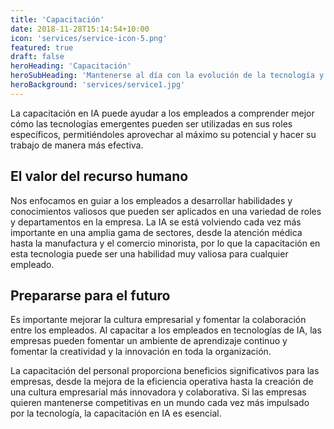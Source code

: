 ```yaml
---
title: 'Capacitación'
date: 2018-11-28T15:14:54+10:00
icon: 'services/service-icon-5.png'
featured: true
draft: false
heroHeading: 'Capacitación'
heroSubHeading: 'Mantenerse al día con la evolución de la tecnología y mejorar la eficiencia operativa.'
heroBackground: 'services/service1.jpg'
---
```


La capacitación en IA puede ayudar a los empleados a comprender mejor cómo las tecnologías emergentes pueden ser utilizadas en sus roles específicos, permitiéndoles aprovechar al máximo su potencial y hacer su trabajo de manera más efectiva.

## El valor del recurso humano

Nos enfocamos en guiar a los empleados a desarrollar habilidades y conocimientos valiosos que pueden ser aplicados en una variedad de roles y departamentos en la empresa. La IA se está volviendo cada vez más importante en una amplia gama de sectores, desde la atención médica hasta la manufactura y el comercio minorista, por lo que la capacitación en esta tecnologia puede ser una habilidad muy valiosa para cualquier empleado.

## Prepararse para el futuro

Es importante mejorar la cultura empresarial y fomentar la colaboración entre los empleados. Al capacitar a los empleados en tecnologías de IA, las empresas pueden fomentar un ambiente de aprendizaje continuo y fomentar la creatividad y la innovación en toda la organización.

La capacitación del personal proporciona beneficios significativos para las empresas, desde la mejora de la eficiencia operativa hasta la creación de una cultura empresarial más innovadora y colaborativa. Si las empresas quieren mantenerse competitivas en un mundo cada vez más impulsado por la tecnología, la capacitación en IA es esencial.